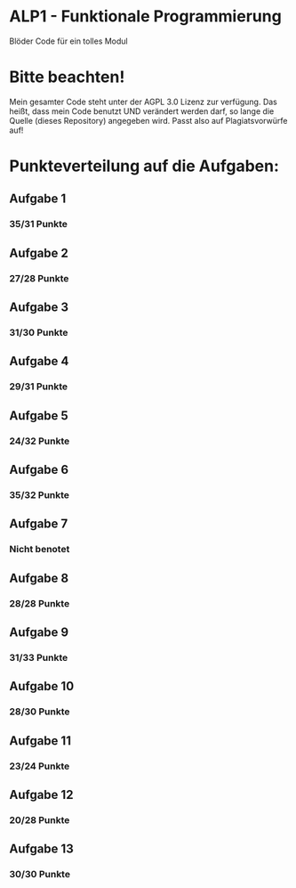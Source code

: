 # ALP1 - Funktionale Programmierung
Blöder Code für ein tolles Modul


# Bitte beachten!
Mein gesamter Code steht unter der AGPL 3.0 Lizenz zur verfügung. Das heißt, dass mein Code benutzt UND verändert werden darf, so lange die Quelle (dieses Repository) angegeben wird. Passt also auf Plagiatsvorwürfe auf! 


# Punkteverteilung auf die Aufgaben:
## Aufgabe 1
### 35/31 Punkte

## Aufgabe 2
### 27/28 Punkte

## Aufgabe 3
### 31/30 Punkte

## Aufgabe 4
### 29/31 Punkte

## Aufgabe 5
### 24/32 Punkte

## Aufgabe 6
### 35/32 Punkte

## Aufgabe 7
### Nicht benotet

## Aufgabe 8
### 28/28 Punkte

## Aufgabe 9
### 31/33 Punkte

## Aufgabe 10
### 28/30 Punkte

## Aufgabe 11
### 23/24 Punkte

## Aufgabe 12
### 20/28 Punkte

## Aufgabe 13
### 30/30 Punkte
